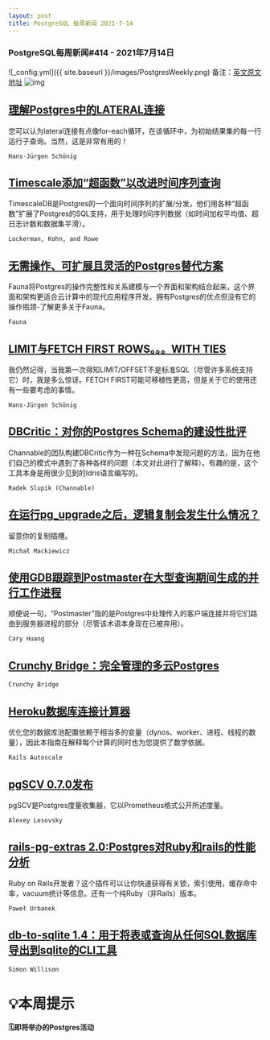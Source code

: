 ```yaml
---
layout: post
title: PostgreSQL 每周新闻 2021-7-14
---
```

### PostgreSQL每周新闻#414 - 2021年7月14日
![_config.yml]({{ site.baseurl }}/images/PostgresWeekly.png)
备注：[英文原文地址](https://postgresweekly.com/issues/414)
![img](https://res.cloudinary.com/cpress/image/upload/w_1280,e_sharpen:60/bpbqpcvh8bvxpryrj0tv.jpg)
## [理解Postgres中的LATERAL连接](https://postgresweekly.com/link/111030/web)
您可以认为lateral连接有点像for-each循环，在该循环中，为初始结果集的每一行运行子查询。当然，这是非常有用的！


`Hans-Jürgen Schönig `
## [Timescale添加“超函数”以改进时间序列查询](https://postgresweekly.com/link/111031/web)
TimescaleDB是Postgres的一个面向时间序列的扩展/分发，他们用各种“超函数”扩展了Postgres的SQL支持，用于处理时间序列数据（如时间加权平均值、超日志计数和数据集平滑）。


`Lockerman, Kohn, and Rowe `
## [无需操作、可扩展且灵活的Postgres替代方案](https://postgresweekly.com/link/111034/web)
Fauna将Postgres的操作完整性和关系建模与一个界面和架构结合起来，这个界面和架构更适合云计算中的现代应用程序开发。拥有Postgres的优点但没有它的操作瓶颈-了解更多关于Fauna。


`Fauna `
## [LIMIT与FETCH FIRST ROWS。。。WITH TIES](https://postgresweekly.com/link/111035/web)
我仍然记得，当我第一次得知LIMIT/OFFSET不是标准SQL（尽管许多系统支持它）时，我是多么惊讶。FETCH FIRST可能可移植性更高，但是关于它的使用还有一些要考虑的事情。


`Hans-Jürgen Schönig `
## [DBCritic：对你的Postgres Schema的建设性批评](https://postgresweekly.com/link/111036/web)
Channable的团队构建DBCritic作为一种在Schema中发现问题的方法，因为在他们自己的模式中遇到了各种各样的问题（本文对此进行了解释）。有趣的是，这个工具本身是用很少见到的Idris语言编写的。


`Radek Slupik (Channable) `
## [在运行pg_upgrade之后，逻辑复制会发生什么情况？](https://postgresweekly.com/link/111038/web)
留意你的复制插槽。

`Michał Mackiewicz `

## [使用GDB跟踪到Postmaster在大型查询期间生成的并行工作进程](https://postgresweekly.com/link/111039/web)
顺便说一句，“Postmaster”指的是Postgres中处理传入的客户端连接并将它们路由到服务器进程的部分（尽管该术语本身现在已被弃用）。


`Cary Huang `
## [Crunchy Bridge：完全管理的多云Postgres](https://postgresweekly.com/link/111040/web)

`Crunchy Bridge `

## [Heroku数据库连接计算器](https://postgresweekly.com/link/111041/web)
优化您的数据库池配置依赖于相当多的变量（dynos、worker、进程、线程的数量），因此本指南在解释每个计算的同时也为您提供了数学依据。

`Rails Autoscale `

## [pgSCV 0.7.0发布](https://postgresweekly.com/link/111042/web)
pgSCV是Postgres度量收集器，它以Prometheus格式公开所述度量。


`Alexey Lesovsky `
## [rails-pg-extras 2.0:Postgres对Ruby和rails的性能分析](https://postgresweekly.com/link/111044/web)
Ruby on Rails开发者？这个插件可以让你快速获得有关锁，索引使用，缓存命中率，vacuum统计等信息。还有一个纯Ruby（非Rails）版本。


`Paweł Urbanek `
## [db-to-sqlite 1.4：用于将表或查询从任何SQL数据库导出到sqlite的CLI工具](https://postgresweekly.com/link/111046/web)


`Simon Willison `
# 💡本周提示


**🗓即将举办的Postgres活动**
